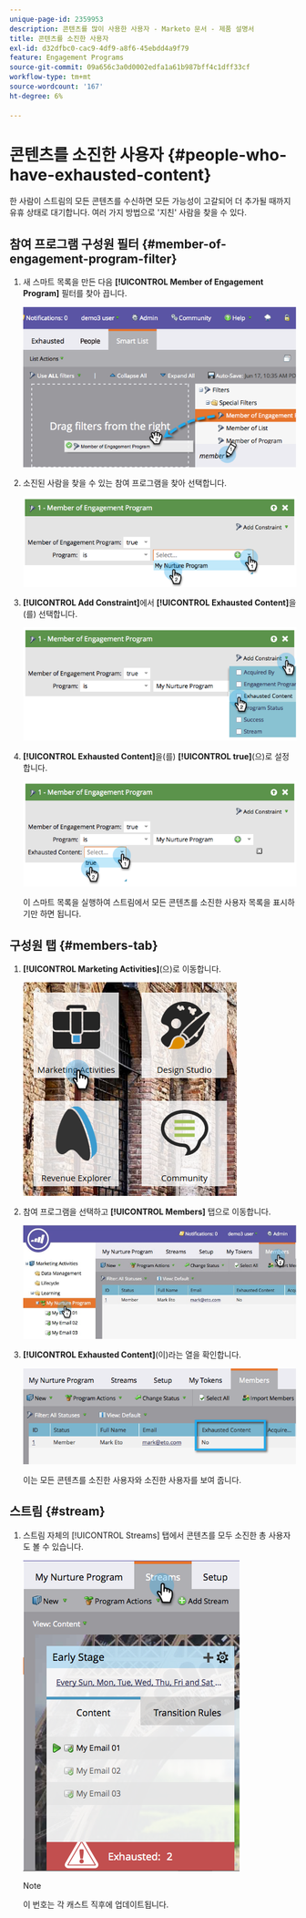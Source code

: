 ```yaml
---
unique-page-id: 2359953
description: 콘텐츠를 많이 사용한 사용자 - Marketo 문서 - 제품 설명서
title: 콘텐츠를 소진한 사용자
exl-id: d32dfbc0-cac9-4df9-a8f6-45ebdd4a9f79
feature: Engagement Programs
source-git-commit: 09a656c3a0d0002edfa1a61b987bff4c1dff33cf
workflow-type: tm+mt
source-wordcount: '167'
ht-degree: 6%

---
```


# 콘텐츠를 소진한 사용자 {#people-who-have-exhausted-content}

한 사람이 스트림의 모든 콘텐츠를 수신하면 모든 가능성이 고갈되어 더 추가될 때까지 유휴 상태로 대기합니다. 여러 가지 방법으로 &#39;지친&#39; 사람을 찾을 수 있다.

## 참여 프로그램 구성원 필터 {#member-of-engagement-program-filter}

1. 새 스마트 목록을 만든 다음 **[!UICONTROL Member of Engagement Program]** 필터를 찾아 끕니다.

   ![](assets/image2014-9-15-18-20-0.png)

1. 소진된 사람을 찾을 수 있는 참여 프로그램을 찾아 선택합니다.

   ![](assets/image2014-9-15-18-3a20-3a11.png)

1. **[!UICONTROL Add Constraint]**&#x200B;에서 **[!UICONTROL Exhausted Content]**&#x200B;을(를) 선택합니다.

   ![](assets/image2014-9-15-18-3a20-3a17.png)

1. **[!UICONTROL Exhausted Content]**&#x200B;을(를) **[!UICONTROL true]**(으)로 설정합니다.

   ![](assets/image2014-9-15-18-3a20-3a21.png)

   이 스마트 목록을 실행하여 스트림에서 모든 콘텐츠를 소진한 사용자 목록을 표시하기만 하면 됩니다.

## 구성원 탭 {#members-tab}

1. **[!UICONTROL Marketing Activities]**(으)로 이동합니다.

   ![](assets/ma.png)

1. 참여 프로그램을 선택하고 **[!UICONTROL Members]** 탭으로 이동합니다.

   ![](assets/memberstab.jpg)

1. **[!UICONTROL Exhausted Content]**(이)라는 열을 확인합니다.

   ![](assets/image2014-9-15-18-3a21-3a7.png)

   이는 모든 콘텐츠를 소진한 사용자와 소진한 사용자를 보여 줍니다.

## 스트림 {#stream}

1. 스트림 자체의 [!UICONTROL Streams] 탭에서 콘텐츠를 모두 소진한 총 사용자도 볼 수 있습니다.

   ![](assets/image2014-9-15-18-3a21-3a38.png)

   >[!NOTE]
   >
   >이 번호는 각 캐스트 직후에 업데이트됩니다.
